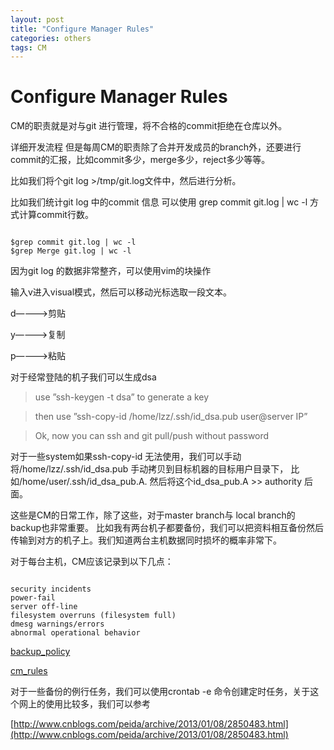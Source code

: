 ```yaml
---
layout: post
title: "Configure Manager Rules"
categories: others
tags: CM
---
```

Configure Manager Rules
========================
CM的职责就是对与git 进行管理，将不合格的commit拒绝在仓库以外。

详细开发流程
但是每周CM的职责除了合并开发成员的branch外，还要进行commit的汇报，比如commit多少，merge多少，reject多少等等。

比如我们将个git log >/tmp/git.log文件中，然后进行分析。

比如我们统计git log 中的commit 信息 可以使用 grep commit git.log | wc -l 方式计算commit行数。

<pre><code>
$grep commit git.log | wc -l
$grep Merge git.log | wc -l
</code></pre>

因为git log 的数据非常整齐，可以使用vim的块操作

输入v进入visual模式，然后可以移动光标选取一段文本。

d———->剪贴

y———->复制

p———->粘贴

对于经常登陆的机子我们可以生成dsa

> use ”ssh-keygen -t dsa” to generate a key

> then use ”ssh-copy-id /home/lzz/.ssh/id_dsa.pub user@server IP”

> Ok, now you can ssh and git pull/push without password

对于一些system如果ssh-copy-id 无法使用，我们可以手动将/home/lzz/.ssh/id_dsa.pub 手动拷贝到目标机器的目标用户目录下，
比如/home/user/.ssh/id_dsa_pub.A. 然后将这个id_dsa_pub.A >> authority 后面。

这些是CM的日常工作，除了这些，对于master branch与 local branch的backup也非常重要。
比如我有两台机子都要备份，我们可以把资料相互备份然后传输到对方的机子上。我们知道两台主机数据同时损坏的概率非常下。

对于每台主机，CM应该记录到以下几点：

<pre><code>
security incidents
power-fail
server off-line
filesystem overruns (filesystem full)
dmesg warnings/errors
abnormal operational behavior
</code></pre>

[backup_policy](/assets/resource/backup_policy.txt)

[cm_rules](/assets/resource/cm_rules.txt)

对于一些备份的例行任务，我们可以使用crontab -e 命令创建定时任务，关于这个网上的使用比较多，我们可以参考

[http://www.cnblogs.com/peida/archive/2013/01/08/2850483.html](http://www.cnblogs.com/peida/archive/2013/01/08/2850483.html)

